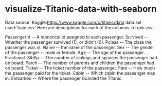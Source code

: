 # visualize-Titanic-data-with-seaborn
Data source: Kaggle:https://www.kaggle.com/c/titanic/data
data set used:'train.csv'
Here are descriptions for each of the columns in train.csv:

PassengerId -- A numerical id assigned to each passenger.
Survived -- Whether the passenger survived (1), or didn't (0).
Pclass -- The class the passenger was in.
Name -- the name of the passenger.
Sex -- The gender of the passenger -- male or female.
Age -- The age of the passenger. Fractional.
SibSp -- The number of siblings and spouses the passenger had on board.
Parch -- The number of parents and children the passenger had on board.
Ticket -- The ticket number of the passenger.
Fare -- How much the passenger paid for the ticket.
Cabin -- Which cabin the passenger was in.
Embarked -- Where the passenger boarded the Titanic.
